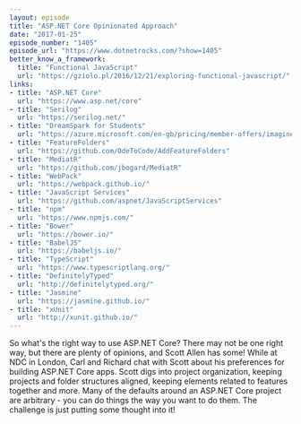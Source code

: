 ```yaml
---
layout: episode
title: "ASP.NET Core Opinionated Approach"
date: "2017-01-25"
episode_number: "1405"
episode_url: "https://www.dotnetrocks.com/?show=1405"
better_know_a_framework:
  title: "Functional JavaScript"
  url: "https://gziolo.pl/2016/12/21/exploring-functional-javascript/"
links:
- title: "ASP.NET Core"
  url: "https://www.asp.net/core"
- title: "Serilog"
  url: "https://serilog.net/"
- title: "DreamSpark for Students"
  url: "https://azure.microsoft.com/en-gb/pricing/member-offers/imagine/"
- title: "FeatureFolders"
  url: "https://github.com/OdeToCode/AddFeatureFolders"
- title: "MediatR"
  url: "https://github.com/jbogard/MediatR"
- title: "WebPack"
  url: "https://webpack.github.io/"
- title: "JavaScript Services"
  url: "https://github.com/aspnet/JavaScriptServices"
- title: "npm"
  url: "https://www.npmjs.com/"
- title: "Bower"
  url: "https://bower.io/"
- title: "BabelJS"
  url: "https://babeljs.io/"
- title: "TypeScript"
  url: "https://www.typescriptlang.org/"
- title: "DefinitelyTyped"
  url: "http://definitelytyped.org/"
- title: "Jasmine"
  url: "https://jasmine.github.io/"
- title: "xUnit"
  url: "http://xunit.github.io/"
---
```


So what's the right way to use ASP.NET Core? There may not be one right way, but there are plenty of opinions, and Scott Allen has some! While at NDC in London, Carl and Richard chat with Scott about his preferences for building ASP.NET Core apps. Scott digs into project organization, keeping projects and folder structures aligned, keeping elements related to features together and more. Many of the defaults around an ASP.NET Core project are arbitrary - you can do things the way you want to do them. The challenge is just putting some thought into it!
